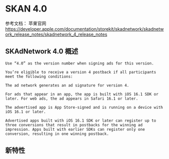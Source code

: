 # SKAN 4.0

参考文档：
苹果官网
https://developer.apple.com/documentation/storekit/skadnetwork/skadnetwork_release_notes/skadnetwork_4_release_notes

## SKAdNetwork 4.0 概述

    Use “4.0” as the version number when signing ads for this version.

    You’re eligible to receive a version 4 postback if all participants meet the following conditions:

    The ad network generates an ad signature for version 4.

    For ads that appear in an app, the app is built with iOS 16.1 SDK or later. For web ads, the ad appears in Safari 16.1 or later.

    The advertised app is App Store-signed and is running on a device with iOS 16.1 or later.

    Advertised apps built with iOS 16.1 SDK or later can register up to three conversions that result in postbacks for the winning ad impression. Apps built with earlier SDKs can register only one conversion, resulting in one winning postback.

## 新特性

    